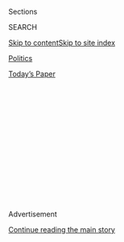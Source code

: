 <div id="app">

<div>

<div>

<div>

<div class="NYTAppHideMasthead css-1q2w90k e1suatyy0">

<div class="section css-ui9rw0 e1suatyy2">

<div class="css-eph4ug er09x8g0">

<div class="css-6n7j50">

</div>

<span class="css-1dv1kvn">Sections</span>

<div class="css-10488qs">

<span class="css-1dv1kvn">SEARCH</span>

</div>

[Skip to content](#site-content)[Skip to site
index](#site-index)

</div>

<div id="masthead-section-label" class="css-1wr3we4 eaxe0e00">

[Politics](https://www.nytimes3xbfgragh.onion/section/politics)

</div>

<div class="css-10698na e1huz5gh0">

</div>

</div>

<div id="masthead-bar-one" class="section hasLinks css-15hmgas e1csuq9d3">

<div class="css-uqyvli e1csuq9d0">

</div>

<div class="css-1uqjmks e1csuq9d1">

</div>

<div class="css-9e9ivx">

[](https://myaccount.nytimes3xbfgragh.onion/auth/login?response_type=cookie&client_id=vi)

</div>

<div class="css-1bvtpon e1csuq9d2">

[Today’s
Paper](https://www.nytimes3xbfgragh.onion/section/todayspaper)

</div>

</div>

</div>

</div>

<div data-aria-hidden="false">

<div id="site-content" data-role="main">

<div>

<div class="css-1aor85t" style="opacity:0.000000001;z-index:-1;visibility:hidden">

<div class="css-1hqnpie">

<div class="css-epjblv">

<span class="css-17xtcya">[Politics](/section/politics)</span><span class="css-x15j1o">|</span><span class="css-fwqvlz">Lamar
Alexander, Set to Leave Office, Is G.O.P. Wild Card on
Witnesses</span>

</div>

<div class="css-k008qs">

<div class="css-1iwv8en">

<span class="css-18z7m18"></span>

<div>

</div>

</div>

<span class="css-1n6z4y">https://nyti.ms/3aKkt5l</span>

<div class="css-1705lsu">

<div class="css-4xjgmj">

<div class="css-4skfbu" data-role="toolbar" data-aria-label="Social Media Share buttons, Save button, and Comments Panel with current comment count" data-testid="share-tools">

  - 
  - 
  - 
  - 
    
    <div class="css-6n7j50">
    
    </div>

  - 

</div>

</div>

</div>

</div>

</div>

</div>

<div class="css-13pd83m">

</div>

<div id="top-wrapper" class="css-1sy8kpn">

<div id="top-slug" class="css-l9onyx">

Advertisement

</div>

[Continue reading the main
story](#after-top)

<div class="ad top-wrapper" style="text-align:center;height:100%;display:block;min-height:250px">

<div id="top" class="place-ad" data-position="top" data-size-key="top">

</div>

</div>

<div id="after-top">

</div>

</div>

<div>

<div id="sponsor-wrapper" class="css-1hyfx7x">

<div id="sponsor-slug" class="css-19vbshk">

Supported by

</div>

[Continue reading the main
story](#after-sponsor)

<div id="sponsor" class="ad sponsor-wrapper" style="text-align:center;height:100%;display:block">

</div>

<div id="after-sponsor">

</div>

</div>

<div class="css-186x18t">

</div>

<div class="css-1vkm6nb ehdk2mb0">

# Lamar Alexander, Set to Leave Office, Is G.O.P. Wild Card on Witnesses

</div>

The Tennessee Republican was a protege of Senator Howard H. Baker Jr.,
another Republican from Tennessee, who turned against Richard Nixon. Now
Mr. Alexander may hold the fate of President Trump in his hands.

<div class="css-79elbk" data-testid="photoviewer-wrapper">

<div class="css-z3e15g" data-testid="photoviewer-wrapper-hidden">

</div>

<div class="css-1a48zt4 ehw59r15" data-testid="photoviewer-children">

![<span class="css-16f3y1r e13ogyst0" data-aria-hidden="true">Senator
Lamar Alexander on Tuesday at the Capitol. Mr. Alexander has broken with
President Trump over trade, the border wall and health
care.</span><span class="css-cnj6d5 e1z0qqy90" itemprop="copyrightHolder"><span class="css-1ly73wi e1tej78p0">Credit...</span><span><span>Erin
Schaff/The New York
Times</span></span></span>](https://static01.graylady3jvrrxbe.onion/images/2020/01/25/us/politics/25dc-alexander/merlin_167573544_8a42d23b-f920-453e-9981-fd1615338f2b-articleLarge.jpg?quality=75&auto=webp&disable=upscale)

</div>

</div>

<div class="css-18e8msd">

<div class="css-vp77d3 epjyd6m0">

<div class="css-hus3qt ey68jwv0" data-aria-hidden="true">

[![Sheryl Gay
Stolberg](https://static01.graylady3jvrrxbe.onion/images/2018/11/26/multimedia/author-sheryl-gay-stolberg/author-sheryl-gay-stolberg-thumbLarge.png
"Sheryl Gay Stolberg")](https://www.nytimes3xbfgragh.onion/by/sheryl-gay-stolberg)

</div>

<div class="css-1baulvz">

By [<span class="css-1baulvz last-byline" itemprop="name">Sheryl Gay
Stolberg</span>](https://www.nytimes3xbfgragh.onion/by/sheryl-gay-stolberg)

</div>

</div>

  - 
    
    <div class="css-ld3wwf e16638kd2">
    
    Jan. 25,
    2020
    
    </div>

  - 
    
    <div class="css-4xjgmj">
    
    <div class="css-d8bdto" data-role="toolbar" data-aria-label="Social Media Share buttons, Save button, and Comments Panel with current comment count" data-testid="share-tools">
    
      - 
      - 
      - 
      - 
        
        <div class="css-6n7j50">
        
        </div>
    
      - 
    
    </div>
    
    </div>

</div>

</div>

<div class="section meteredContent css-1r7ky0e" name="articleBody" itemprop="articleBody">

<div class="css-1fanzo5 StoryBodyCompanionColumn">

<div class="css-53u6y8">

WASHINGTON — The ghost of Howard H. Baker Jr., the Republican senator
from Tennessee who turned against Richard M. Nixon during Watergate, is
hovering over Senator Lamar Alexander.

Mr. Alexander, a third-term Republican from Tennessee who [is retiring
at the end of this
year](https://www.nytimes3xbfgragh.onion/2018/12/17/us/politics/lamar-alexander-re-election.html),
has said that no one outside his family has had more influence on him
than Mr. Baker, the former Senate majority leader who is remembered for
the penetrating question he posed as Nixon stared down impeachment:
“What did the president know, and when did he know it?”

Now Mr. Alexander may hold in his hands the fate of another Republican
president who is facing removal from office. He is one of four
Republican moderates who have expressed openness to bringing witnesses
into President Trump’s impeachment trial. Of the four, he stands out
because he is not running for re-election and arguably has nothing to
lose.

Yet as the Senate heads toward a vote on the matter, Mr. Alexander — who
has broken with Mr. Trump over trade, the border wall and health care —
does not appear ready for a Howard Baker moment. He has said he will
make a decision about witnesses after Mr. Trump’s team presents its
defense and senators have an opportunity to ask questions, but he does
not sound eager to defect.

</div>

</div>

<div class="css-1fanzo5 StoryBodyCompanionColumn">

<div class="css-53u6y8">

“As the House managers have said many times, they’ve presented us with a
mountain of overwhelming evidence,” he told reporters in the Capitol on
Friday. “So we have a lot to consider already.”

Mr. Alexander’s caution suggests what Republicans in Tennessee and
around the country already know: that the Howard Baker wing of their
party, the one populated by moderate-leaning conservatives willing to
reach across the political aisle, is virtually extinct. Bob Corker,
another Tennessee Republican, learned as much when he spoke out against
Mr. Trump and then [felt compelled to retire
in 2018](https://www.nytimes3xbfgragh.onion/2018/02/13/us/politics/corker-retirement-trump.html)
from the Senate. So did Jeff Flake, [the former Republican senator from
Arizona](https://www.nytimes3xbfgragh.onion/2017/10/24/us/politics/jeff-flake-arizona.html),
who watched some of Mr. Trump’s trial from the Senate gallery this week.

“As a Republican, it pains me when I see Republicans, House Republicans,
try to maintain that the president did no wrong, that this is somehow
normal. It’s not,” Mr. Flake told reporters, though he said he was not
sure he would vote to convict Mr. Trump.

That kind of talk is absent among Republicans in the Senate these days,
even from members like Mr. Alexander, who in 2016 made clear that “Trump
was not his first choice for president,” as his hometown newspaper, [The
Nashville Tennessean
reported](https://www.tennessean.com/story/news/politics/2016/05/04/delegation-members-begin-lining-up-behind-donald-trump/83921758/).
But if Mr. Alexander has issues with the president, he tends to raise
them quietly, people who know him say.

There is little question that Mr. Alexander will vote to acquit Mr.
Trump. He has called the [House impeachment inquiry “a
circus,”](https://twitter.com/SenAlexander/status/1217894177133998081)and
said Democrats made a “mistake” in charging Mr. Trump with high crimes
and misdemeanors for pressuring Ukraine to investigate his political
rivals. But he was among four Senate Republicans — along with Susan
Collins of Maine, Lisa Murkowski of Alaska and Mitt Romney of Utah — who
pressed Senator Mitch McConnell, the majority leader, to allow a vote on
whether to subpoena witnesses and seek new documents.

</div>

</div>

<div class="css-1fanzo5 StoryBodyCompanionColumn">

<div class="css-53u6y8">

The White House has regarded Mr. Alexander — who does not have a close
relationship with Mr. Trump — as a wild card in the proceeding.

Democrats, who control 47 votes in the Senate, would need four
Republicans to join them to expand the scope of the trial, but so far
only two — Ms. Collins and Mr. Romney — seem to be leaning into the
idea.

And Mr. McConnell, Republican of Kentucky, who is close with Mr.
Alexander, is determined to hold Republicans together to block it. The
two men met in Washington in 1969, when Mr. Alexander was a young aide
in Nixon’s White House and Mr. McConnell a legislative assistant on
Capitol Hill. It was [Mr. Baker who introduced
them.](https://www.nytimes3xbfgragh.onion/2017/10/19/us/politics/mcconnell-alexander-health-care.html)

“I seek his counsel on a weekly basis on a whole variety of issues,” Mr.
McConnell said in a brief statement. “He’s my closest friend in the
Senate.”

Mr. McConnell has sometimes used Mr. Alexander as a conduit to
Democrats, particularly to Harry Reid, the former senator from Nevada,
when he was minority leader. Mr. Reid and Mr. McConnell did not get
along, so Mr. Alexander — who had been in Republican leadership but
stepped away to focus more on legislation — served as an “honest broker”
between the two, said Jim Manley, a former aide to Mr. Reid.

But Mr. Manley said Mr. Alexander “still toed the party line.”

When Mr. McConnell put forth a resolution setting up a speedy timetable
for the impeachment trial, some Republicans balked and Democrats
objected. But Mr. Alexander issued a statement praising the rules.

</div>

</div>

<div class="css-1fanzo5 StoryBodyCompanionColumn">

<div class="css-53u6y8">

People close to Mr. Alexander say they have no idea whether he will vote
to allow witnesses — and that he may not know yet himself. Should he do
so, he would be a “pariah” in the state, said one conservative activist
in Tennessee, who requested anonymity to speak candidly about a sitting
senator.

</div>

</div>

<div class="css-79elbk" data-testid="photoviewer-wrapper">

<div class="css-z3e15g" data-testid="photoviewer-wrapper-hidden">

</div>

<div class="css-1a48zt4 ehw59r15" data-testid="photoviewer-children">

![<span class="css-16f3y1r e13ogyst0" data-aria-hidden="true">Senator
Mitch McConnell and Mr. Alexander are close
friends. </span><span class="css-cnj6d5 e1z0qqy90" itemprop="copyrightHolder"><span class="css-1ly73wi e1tej78p0">Credit...</span><span>Doug
Mills/The New York
Times</span></span>](https://static01.graylady3jvrrxbe.onion/images/2020/01/25/us/politics/25dc-alexander-3/merlin_167681655_51abda2d-6f49-4e41-9564-1408d4d90f4f-articleLarge.jpg?quality=75&auto=webp&disable=upscale)

</div>

</div>

<div class="css-1fanzo5 StoryBodyCompanionColumn">

<div class="css-53u6y8">

His seeming reluctance to speak out against Mr. Trump has disappointed
some of Mr. Alexander’s admirers. Richard L. Clinton, a professor
emeritus of political science at Oregon State University who was in the
same fraternity as Mr. Alexander at Vanderbilt more than 60 years ago,
posted an open letter this week to the senator on the [web site of the
progressive newsletter Common
Dreams](https://www.commondreams.org/views/2020/01/21/where-your-courage-and-decency-open-letter-sen-lamar-alexander-childhood-friend).

Under the headline “Where is Your Courage and Decency?” Mr. Clinton
wrote that he remembered Mr. Alexander as “an exceptionally intelligent,
hard-working, and trustworthy young man,” and was thus “perplexed” by
his silence. He urged the senator to renounce Mr. Trump and “employ his
considerable abilities and unique position to begin making our country
whole again.”

But annoying others is not Mr. Alexander’s style; he appears to see
himself as more of a bridge builder than a rabble-rouser, which suggests
he is unlikely to vote for witnesses in the impeachment trial.

“Lamar is not looking for a one-time event to have what I call the
shocking headline,” said Tom Griscom, a close friend of Mr. Alexander
and former press secretary to Mr. Baker. “You’ve got a template of who
he is over a career — that doesn’t change. He’s not looking to write a
post-note at the back end of it.”

On policy matters, though, Mr. Alexander has not been afraid to part
ways with Mr. Trump. While he has voted with the president 90 percent of
the time, according to the [website
FiveThirtyEight](https://projects.fivethirtyeight.com/congress-trump-score/lamar-alexander/),
his departures are significant. He [voted to overturn Mr. Trump’s
plan](https://www.congress.gov/bill/116th-congress/senate-joint-resolution/54)
to use military funds to build a border wall, fought the president over
tariffs and sought to block him from withdrawing troops from Syria.

At 79, Mr. Alexander is an icon in Tennessee politics — twice elected
governor; president of the University of Tennessee; education secretary
to President George Bush; an unsuccessful presidential candidate in 1996
and 2000 and a senator for the past 17 years. Pale and bespectacled, he
is regarded as a serious legislator (he oversees the Senate health
committee) and an “institutionalist” — a guardian of the chamber and its
traditions.

</div>

</div>

<div class="css-79elbk" data-testid="photoviewer-wrapper">

<div class="css-z3e15g" data-testid="photoviewer-wrapper-hidden">

</div>

<div class="css-1a48zt4 ehw59r15" data-testid="photoviewer-children">

<div class="css-1xdhyk6 erfvjey0">

<span class="css-1ly73wi e1tej78p0">Image</span>

<div class="css-zjzyr8">

<div data-testid="lazyimage-container" style="height:293.22222222222223px">

</div>

</div>

</div>

<span class="css-16f3y1r e13ogyst0" data-aria-hidden="true">Mr.
Alexander in Bedford, N.H., in 1996 outside a polling place on the day
of the primary
race.</span><span class="css-cnj6d5 e1z0qqy90" itemprop="copyrightHolder"><span class="css-1ly73wi e1tej78p0">Credit...</span><span>Elise
Amendola/Associated Press</span></span>

</div>

</div>

<div class="css-1fanzo5 StoryBodyCompanionColumn">

<div class="css-53u6y8">

”I’ve always loved working with him; I’m a big fan of his,” said Senator
Amy Klobuchar, Democrat of Minnesota, who is running for her party’s
nomination for president. “I just think that he’s someone who really
tries to get things done.”

John Geer, a political scientist at Vanderbilt University and
co-director of the Vanderbilt Poll, said his surveys show a “strong
majority” of Tennesseans believe Mr. Trump did “something wrong,” and
while Mr. Alexander is under pressure from conservatives, “the Baker
wing” of the Republican Party would stick with him if he voted for
witnesses.

“He’s not voting for impeachment; he’s made that very clear,” Professor
Geer said. “He’s voting to learn more, which is frankly something pretty
easy to defend.”

Mr. Alexander got his start in politics working for Mr. Baker in the
1960s. In 1973, when Mr. Baker was the influential ranking minority
member of the Senate Watergate Committee, he asked Mr. Alexander, a
lawyer, to be his chief counsel. But Mr. Alexander turned down the job;
he wanted to seek public office in Tennessee. He has modeled himself
after Mr. Baker, adopting the late senator’s habit of giving careful
thought to every decision.

Often forgotten about Mr. Baker is that his famous question was actually
uttered in an effort to protect Nixon; only after months and months of
hearings did he turn against the president. Victoria Bassetti, a former
Senate aide and fellow at the Brennan Center for Justice, [who has
written about the episode,
said](https://www.brennancenter.org/our-work/analysis-opinion/curious-history-what-did-president-know-and-when-did-he-know-it)
Mr. Alexander’s situation is different.

“What happened with Howard Baker was the result of the slow, steady
accumulation of wisdom and insight and just the scales dropping from his
eyes over the course of months and months of close careful attention to
what was going on,” she said. “And that’s not happening in the Senate
today.”

</div>

</div>

<div class="css-1fanzo5 StoryBodyCompanionColumn">

<div class="css-53u6y8">

What is happening instead is that many Republicans reflexively defend
Mr. Trump, and those who are unwilling to increasingly feel crowded out
of their party, vulnerable to primary challenges from the president’s
loyal base. People close to Mr. Alexander deny that he is leaving the
Senate for that reason. He simply wants to “go out at the top of his
game,” as one friend put it.

But the politics of his state have shifted under Mr. Alexander’s feet.
In 2014, he faced a tough primary challenge — [his first serious
competition in
years](https://www.nytimes3xbfgragh.onion/2014/06/26/us/politics/tennessee-tea-party-lamar-alexander-senate-republican-primary.html)—
from a little-known state representative and conservative Tea Party
candidate, Joe Carr. Although Mr. Alexander won the race handily, many
in Tennessee say he would have almost certainly faced another primary
fight this year.

For now, Mr. Alexander is eager to get back to accomplishing his highest
legislative priority: a [bipartisan package of
bills](https://www.help.senate.gov/chair/newsroom/press/bipartisan-house-and-senate-committee-leaders-announce-agreement-on-legislation-to-lower-health-care-costs-)
aimed at lowering the cost of medical care, which [has already passed
his
committee.](https://www.nytimes3xbfgragh.onion/2019/06/26/us/politics/health-costs-prescription-drugs.html)
But no matter what he does on impeachment, like Mr. Baker, he will
almost certainly be remembered for it.

“The reality is that this is Lamar’s last year in the Senate,” said Bill
Haslam, a former governor of Tennessee. “He would rather be working on
legislation that he thinks can make a difference for the country. This
is not how he would choose to spend the first month of his last year.”

Emily Cochrane contributed reporting.

</div>

</div>

</div>

<div>

</div>

<div>

</div>

<div>

</div>

<div>

<div id="bottom-wrapper" class="css-1ede5it">

<div id="bottom-slug" class="css-l9onyx">

Advertisement

</div>

[Continue reading the main
story](#after-bottom)

<div id="bottom" class="ad bottom-wrapper" style="text-align:center;height:100%;display:block;min-height:90px">

</div>

<div id="after-bottom">

</div>

</div>

</div>

</div>

</div>

## Site Index

<div>

</div>

## Site Information Navigation

  - [© <span>2020</span> <span>The New York Times
    Company</span>](https://help.nytimes3xbfgragh.onion/hc/en-us/articles/115014792127-Copyright-notice)

<!-- end list -->

  - [NYTCo](https://www.nytco.com/)
  - [Contact
    Us](https://help.nytimes3xbfgragh.onion/hc/en-us/articles/115015385887-Contact-Us)
  - [Work with us](https://www.nytco.com/careers/)
  - [Advertise](https://nytmediakit.com/)
  - [T Brand Studio](http://www.tbrandstudio.com/)
  - [Your Ad
    Choices](https://www.nytimes3xbfgragh.onion/privacy/cookie-policy#how-do-i-manage-trackers)
  - [Privacy](https://www.nytimes3xbfgragh.onion/privacy)
  - [Terms of
    Service](https://help.nytimes3xbfgragh.onion/hc/en-us/articles/115014893428-Terms-of-service)
  - [Terms of
    Sale](https://help.nytimes3xbfgragh.onion/hc/en-us/articles/115014893968-Terms-of-sale)
  - [Site
    Map](https://spiderbites.nytimes3xbfgragh.onion)
  - [Help](https://help.nytimes3xbfgragh.onion/hc/en-us)
  - [Subscriptions](https://www.nytimes3xbfgragh.onion/subscription?campaignId=37WXW)

</div>

</div>

</div>

</div>
